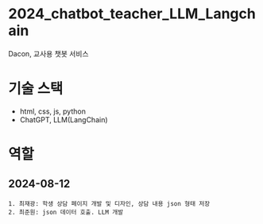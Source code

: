 # 2024_chatbot_teacher_LLM_Langchain
Dacon, 교사용 챗봇 서비스

# 기술 스택
- html, css, js, python
- ChatGPT, LLM(LangChain)

# 역할
## 2024-08-12
    1. 최재광: 학생 상담 페이지 개발 및 디자인, 상담 내용 json 형태 저장
    2. 최준원: json 데이터 호출. LLM 개발